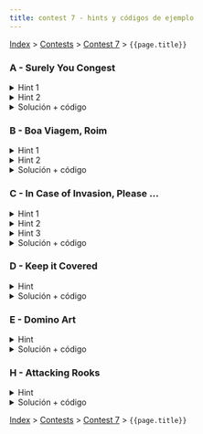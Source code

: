 ```yaml
---
title: contest 7 - hints y códigos de ejemplo
---
```


[Index](../index) > [Contests](../contests) > [Contest 7](../contests#contest-7) > ```{{page.title}}```


### A - Surely You Congest
<details> 
  <summary>Hint 1</summary>
  Solo es necesario considerar las aristas del grafo que forman parte de algun camino optimo entre el nodo 1 y algun otro nodo.
</details>
<details> 
  <summary>Hint 2</summary>
  Si dos autos generan una congestion, entonces necesariamente partieron desde nodos que estan a la misma distancia desde el nodo 1.
</details>
<details> 
  <summary>Solución + código</summary>
  <p>Primero podemos correr un dijsktra inicial para encontrar las distancias mas cortas hacia cada nodo desde el nodo 1. Tambien podemos inmediatamente identificar que aristas pertenecen a caminos optimos. Utilizamos estas aristas (poniendoles capacidad unitaria)  y las intersecciones de la ciudad para armar un grafo sobre el que calcularemos flujo, donde el destino es la interseccion 1 y la fuente es un nodo virtual. Sea <strong>G</strong> este grafo. </p>

  <p> Luego agrupamos los autos segun su distancia inicial del destino. La gracia es que autos en grupos distintos no pueden causar congestion. Por cada grupo hacemos lo siguiente:</p>

  <ul>
    <li>Tomamos el grafo <strong>G</strong> obtenido en la primera parte.</li>
    <li>Por cada auto en el grupo conectamos la fuente con el nodo donde parte el auto (con una arista de capacidad 1)</li>
    <li>Calculamos el flujo maximo de la fuente al destino</li>
  </ul>

  <p>Luego, la respuesta final es la suma de los flujos de cada grupo.</p>

  <a href="https://github.com/ProgramacionCompetitivaPUC/IIC2553-2019-2/blob/master/code_samples/contest7/A_surely_you_congest.cpp">Código de ejemplo</a>
</details>

### B - Boa Viagem, Roim
<details> 
  <summary>Hint 1</summary>   
  Existen algoritmos que calculan el flujo máximo con costo mínimo (osea, de todos los flujos con costo maximo, eligen el de menor costo). Un algoritmo consiste en utilizar Edmonds-Karp, pero en lugar de elegir caminos mas cortos en numero de aristas elige siempre los caminos más baratos para enviar flujo. Más detalles <a href="https://cp-algorithms.com/graph/min_cost_flow.html">acá</a>.
</details>
<details> 
  <summary>Hint 2</summary>
  Piensa en como codificar los costos de las aristas en el grafo de manera que el algoritmo siempre elija la menor cantidad de chartered flights, y de los flujos que usan la menor cantidad de chartered flights que elija la de menor costo total.
</details>
<details> 
  <summary>Solución + código</summary>
  <p>
  Sea T = (suma de los costos de todas las aristas) + 1. Luego, a cada arista que representa un chartered flight sumamos T a su costo.
  </p>
  <p>
  La gracia es que si tomamos un flujo por este grafo (donde todas las aristas tienen capacidad unitaria), el costo siempre se va a ver de la forma C = (# chartered flights) * TC + (costo real), donde el costo real es siempre menor a TC. Por lo tanto, si tenemos un algoritmo que minimiza C, entonces primero va a minimizar el numero de chartered flights y luego va a minimizar el costo real.
  </p><p>
  Con esto, la solucion es computar el flujo desde el inicio al destino sobre el grafo modificado. Sea F y C el valor y el costo de este flujo, respectivamente. Si F es menor a 2, entonces no es posible que Roim y el compañero se vayan por rutas distintas. Si F es menor a 2, entonces utilizamos floor(C/TC) chartered flights, y el costo real es C % TC.
  </p>
  <a href="https://github.com/ProgramacionCompetitivaPUC/IIC2553-2019-2/blob/master/code_samples/contest7/B_boa_viagem_roim.cpp">Código de ejemplo</a>
</details>


### C - In Case of Invasion, Please ...
<details> 
  <summary>Hint 1</summary>
  El tiempo mínimo que le toma a alguien llegar a un refugio R desde un nodo X es la distancia más corta desde X a R en el grafo.
</details>
<details> 
  <summary>Hint 2</summary>
  Si fijamos un instante de tiempo t >= 0 y nos preguntamos "¿es posible que todos puedan llegar a algún refugio en un tiempo menor o igual a t?". Si la respuesta es sí, entonces para t' > t la respuesta es sí también. Si la respuesta es no, para un t' < t la respuesta es no también. Por lo tanto se puede hacer búsqueda binaria sobre t.
</details>
<details> 
  <summary>Hint 3</summary>
  Para un t fijo, el problema de ver si todos pueden llegar a algún refugio en un tiempo <= t se reduce a flujos.
</details>
<details> 
  <summary>Solución + código</summary>
  Calculamos la distancia más corta de cada refugio a cada nodo con Dijkstra. Luego hacemos búsqueda binaria sobre t y en el predicado usamos flujos. Una forma impulsiva de hacerlo sería crear un nodo virtual source que lo conectamos a cada nodo con arista igual a la población del nodo; luego una arista con capacidad infinita de cada nodo a cada refugio tal que la distancia más corta de dicho nodo a dicho refugio sea <= t (si es mayor a t no se alcanza a llegar dentro de t), y finalmente una arista de cada refugio a un nodo virtual destino con capacidad igual a la capacidad del refugio. El problema de esto es que la cantidad de nodos sería enorme, y por complejidad computacional Dinic explotaría. Para resolverlo, notar que si 2 nodos están conectados a los mismos refugios, podemos fusionarlos en un mismo nodo con población = la suma de las poblaciones de los nodos fusionados. Como hay a lo más 10 refugios, a lo más hay 2^10 = 1024 posibles subconjuntos, con lo que la cantidad de nodos baja enormemente. <a href="https://github.com/PabloMessina/Competitive-Programming-Material/blob/master/Solved%20problems/kattis/incaseofinvasion.cpp">Código de ejemplo</a>
</details>
  
### D - Keep it Covered
<details> 
  <summary>Hint</summary>
  Las celdas las podemos separar en 2 grupos: las blancas y las negras (si es que pintamos la matriz como tablero de ajedrez). Visto así, la celdas blancas con círculo deben escoger una celda negra vecina a la que conectarse, y las celdas blancas sin círculo deben escoger 2 celdas blancas vecinas a las que conectarse. Las celdas negras con círculo sólo pueden ser escogidas por una celda blanca, mientras que las celdas negras sin sírculo sólo pueden ser escogidas por dos celdas blancas.
</details>
<details> 
  <summary>Solución + código</summary>
  Armamos un grafo para maxflow. Creamos un source y lo conectamos a las celdas blancas. Si la celda blanca tiene círculo, la arista tiene capacidad 1, si no tiene círculo le damos capacidad 2. Luego por cada celda blanca agregamos aristas con capacidad infinita hacia las celdas negras vecinas. Finalmente de las celdas negras agregamos aristas hacia un nodo virtual target (si tiene círculo, con capacidad 1, si no, con capacidad 2). Encontramos el flujo máximo y si se cumple que es igual a la suma de las capacidades de entrada e igual a la suma de las capacidades de salida, entonces se puede, de lo contrario, no se puede. <a href="https://github.com/PabloMessina/Competitive-Programming-Material/blob/master/Solved%20problems/LiveArchive/8198_KeepItCovered.cpp">Código de ejemplo</a>
</details>

### E - Domino Art
<details> 
  <summary>Hint</summary>
  Si pintamos las celdas como un tablero de ajedrez, el problema se reduce a "conectar" celdas blancas con sus celdas negras adyacentes utilizando dominos. Por cada celda blanca, hay que tomar la decision de a cual celda negra conectarla.
</details>
<details> 
  <summary>Solución + código</summary>
  <p>El problema se reduce a maximum matching entre las celdas blancas y negras si coloreamos la grilla como un tablero de ajedrez. </p>
  
  <p> Armamos un grafo para flujo maximo con r*c+2 nodos. Luego, para cada celda blanca se conecta una arista desde el nodo fuente hasta el nodo correspondiente a la celda con capacidad 1. Tambien agregamos aristas con capacidad 1 desde el nodo de la celda blanca hacia los nodos que representan las celdas vecinas. Por cada celda negra, conectamos su nodo con el destino con una arista de capacidad unitaria. Si el flujo maximo por este grafo es igual a la mitad de las celdas marcadas, entonces es posible cubrir la grilla con dominos.</p>

  <a href="https://github.com/ProgramacionCompetitivaPUC/IIC2553-2019-2/blob/master/code_samples/contest7/E_domino_art.cpp">Código de ejemplo</a>
</details>

### H - Attacking Rooks
<details> 
  <summary>Hint</summary>
  Cuando ponemos una torre en una celda (r,c), notemos que la celda (r,c) pertence a un segmento de columna (col_seg[r,c]) y a un segmento de fila (row_seg[r,c]) delimitados ya sea por los bordes del tablero o peones puestos. Ninguna otra torre puede ser puesta en col_seg[r,c] ni en row_seg[r,c] ya que serían atacadas por la torre puesta en (r,c). Por lo tanto, poner una torre en una celda (r,c) se puede interpretar como emparejar row_seg[r,c] con col_seg[r,c].
</details>
<details> 
  <summary>Solución + código</summary>
  El poblema se puede modelar como maximum bipartite matching. Tenemos un grafo bipartito donde un grupo son todos los segmentos de fila y otro grupo son todos los segmentos de columna, y hay una arista de un segmento de fila a un segmento de columna si es que estos comparten una celda. Poner la mayor cantidad de torres posible es equivalente a maximizar la cantidad de parejas que podemos armar en este grafo bipartito. El resto es hacer el típico maxflow para maximum bipartite matching. <a href="https://github.com/PabloMessina/Competitive-Programming-Material/blob/master/Solved%20problems/LiveArchive/6525_AttackingRooks.cpp">Código de ejemplo</a>
</details>

<!-- <details> 
  <summary>Hint</summary>   
</details>
<details> 
  <summary>Solución + código</summary>
  <a href="">Código de ejemplo</a>
</details> -->

[Index](../index) > [Contests](../contests) > [Contest 7](../contests#contest-7) > ```{{page.title}}```
